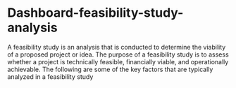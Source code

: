 # Dashboard-feasibility-study-analysis
A feasibility study is an analysis that is conducted to determine the viability of a proposed project or idea. The purpose of a feasibility study is to assess whether a project is technically feasible, financially viable, and operationally achievable. The following are some of the key factors that are typically analyzed in a feasibility study
